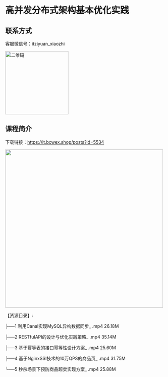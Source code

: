 # 高并发分布式架构基本优化实践

## 联系方式

客服微信号：itziyuan_xiaozhi

<img src="https://ziyuanyun.oss-cn-guangzhou.aliyuncs.com/common/20240614073449/666b82192834a.jpg" width="200" height="200" alt="二维码">

## 课程简介

下载链接：https://it.bcwex.shop/posts?id=5534

<img src="https://ziyuanyun.oss-cn-guangzhou.aliyuncs.com/yun/20241201162908/674c1e5489536.jpg" width="500" alt="">

  

 【资源目录】:

 ├──1 利用Canal实现MySQL异构数据同步_ .mp4 26.18M

 ├──2 RESTfulAPI的设计与优化实践策略_ .mp4 35.14M

 ├──3 基于幂等表的接口幂等性设计方案_ .mp4 25.60M

 ├──4 基于NginxSSI技术的10万QPS的商品页_ .mp4 31.75M

 └──5 秒杀场景下预防商品超卖实现方案_ .mp4 25.88M

  